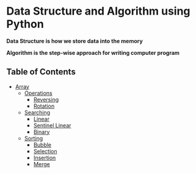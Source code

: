 # Data Structure and Algorithm using Python

**Data Structure is how we store data into the memory**

**Algorithm is the step-wise approach for writing computer program**

## Table of Contents

- [Array](https://github.com/RocTanweer/python_dsa/tree/main/array)
  - [Operations](https://github.com/RocTanweer/python_dsa/tree/main/array/operations)
    - [Reversing](https://github.com/RocTanweer/python_dsa/tree/main/array/operations/reversing)
    - [Rotation](https://github.com/RocTanweer/python_dsa/tree/main/array/operations/rotation)
  - [Searching](https://github.com/RocTanweer/python_dsa/tree/main/array/searching)
    - [Linear](https://github.com/RocTanweer/python_dsa/tree/main/array/searching/linearSearch)
    - [Sentinel Linear](https://github.com/RocTanweer/python_dsa/tree/main/array/searching/sentinelLinearSearch)
    - [Binary](https://github.com/RocTanweer/python_dsa/tree/main/array/searching/binarySearch)
  - [Sorting](https://github.com/RocTanweer/python_dsa/tree/main/array/sorting)
    - [Bubble](https://github.com/RocTanweer/python_dsa/tree/main/array/sorting/bubble)
    - [Selection](https://github.com/RocTanweer/python_dsa/tree/main/array/sorting/selection)
    - [Insertion](https://github.com/RocTanweer/python_dsa/tree/main/array/sorting/insertion)
    - [Merge](https://github.com/RocTanweer/python_dsa/tree/main/array/sorting/merge)

<!-- - [Linked List]() -->
